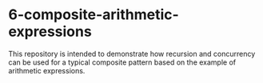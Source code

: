 # 6-composite-arithmetic-expressions

This repository is intended to demonstrate how recursion and concurrency can be used for a typical composite pattern
based on the example of arithmetic expressions.
